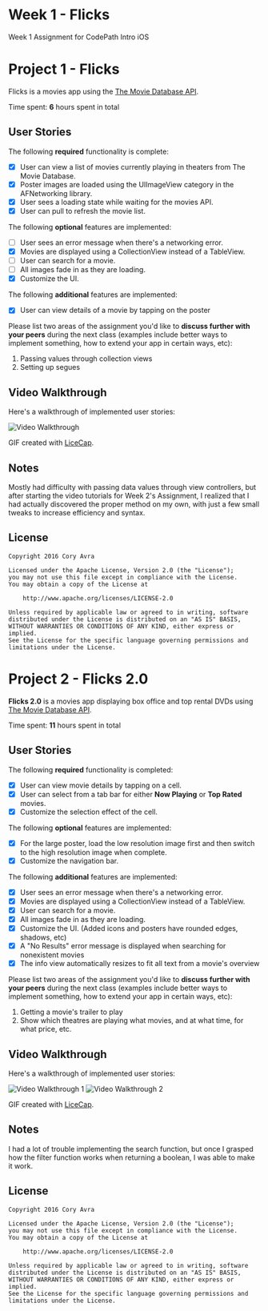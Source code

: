 # Week 1 - Flicks
Week 1 Assignment for CodePath Intro iOS
# Project 1 - Flicks

Flicks is a movies app using the [The Movie Database API](http://docs.themoviedb.apiary.io/#).

Time spent: **6** hours spent in total

## User Stories

The following **required** functionality is complete:

- [x] User can view a list of movies currently playing in theaters from The Movie Database.
- [x] Poster images are loaded using the UIImageView category in the AFNetworking library.
- [x] User sees a loading state while waiting for the movies API.
- [x] User can pull to refresh the movie list.

The following **optional** features are implemented:

- [ ] User sees an error message when there's a networking error.
- [x] Movies are displayed using a CollectionView instead of a TableView.
- [ ] User can search for a movie.
- [ ] All images fade in as they are loading.
- [x] Customize the UI.

The following **additional** features are implemented:

- [x] User can view details of a movie by tapping on the poster

Please list two areas of the assignment you'd like to **discuss further with your peers** during the next class (examples include better ways to implement something, how to extend your app in certain ways, etc):

1. Passing values through collection views
2. Setting up segues

## Video Walkthrough 

Here's a walkthrough of implemented user stories:

<img src='https://i.imgur.com/jlExvF3.gif' title='Video Walkthrough' width='' alt='Video Walkthrough' />

GIF created with [LiceCap](http://www.cockos.com/licecap/).

## Notes

Mostly had difficulty with passing data values through view controllers, but after starting the video tutorials for Week 2's Assignment, I realized that I had actually discovered the proper method on my own, with just a few small tweaks to increase efficiency and syntax.  

## License

    Copyright 2016 Cory Avra

    Licensed under the Apache License, Version 2.0 (the "License");
    you may not use this file except in compliance with the License.
    You may obtain a copy of the License at

        http://www.apache.org/licenses/LICENSE-2.0

    Unless required by applicable law or agreed to in writing, software
    distributed under the License is distributed on an "AS IS" BASIS,
    WITHOUT WARRANTIES OR CONDITIONS OF ANY KIND, either express or implied.
    See the License for the specific language governing permissions and
    limitations under the License.






# Project 2 - Flicks 2.0

**Flicks 2.0** is a movies app displaying box office and top rental DVDs using [The Movie Database API](http://docs.themoviedb.apiary.io/#).

Time spent: **11** hours spent in total

## User Stories

The following **required** functionality is completed:

- [x] User can view movie details by tapping on a cell.
- [x] User can select from a tab bar for either **Now Playing** or **Top Rated** movies.
- [x] Customize the selection effect of the cell.

The following **optional** features are implemented:

- [x] For the large poster, load the low resolution image first and then switch to the high resolution image when complete.
- [x] Customize the navigation bar.

The following **additional** features are implemented:

- [x] User sees an error message when there's a networking error.
- [x] Movies are displayed using a CollectionView instead of a TableView.
- [x] User can search for a movie.
- [x] All images fade in as they are loading.
- [x] Customize the UI. (Added icons and posters have rounded edges, shadows, etc)
- [x] A "No Results" error message is displayed when searching for nonexistent movies
- [x] The info view automatically resizes to fit all text from a movie's overview

Please list two areas of the assignment you'd like to **discuss further with your peers** during the next class (examples include better ways to implement something, how to extend your app in certain ways, etc):

1. Getting a movie's trailer to play
2. Show which theatres are playing what movies, and at what time, for what price, etc. 

## Video Walkthrough 

Here's a walkthrough of implemented user stories:

<img src='https://i.imgur.com/OrFI8kn.gif' title='Video Walkthrough 1' width='' alt='Video Walkthrough 1' />
<img src='https://i.imgur.com/b95h7ph.gif' title='Video Walkthrough 2' width='' alt='Video Walkthrough 2' />

GIF created with [LiceCap](http://www.cockos.com/licecap/).

## Notes

I had a lot of trouble implementing the search function, but once I grasped how the filter function works when returning a boolean, I was able to make it work.

## License

    Copyright 2016 Cory Avra

    Licensed under the Apache License, Version 2.0 (the "License");
    you may not use this file except in compliance with the License.
    You may obtain a copy of the License at

        http://www.apache.org/licenses/LICENSE-2.0

    Unless required by applicable law or agreed to in writing, software
    distributed under the License is distributed on an "AS IS" BASIS,
    WITHOUT WARRANTIES OR CONDITIONS OF ANY KIND, either express or implied.
    See the License for the specific language governing permissions and
    limitations under the License.
